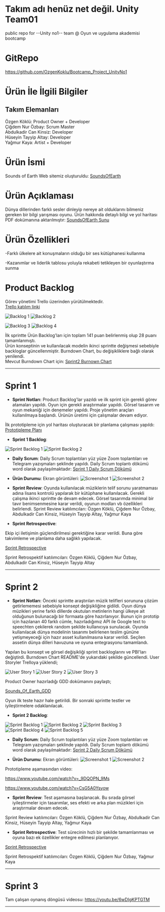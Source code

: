 # Takım adı henüz net değil. Unity Team01
public repo for --Unity no1-- team @ Oyun ve uygulama akademisi bootcamp

# GitRepo 
https://github.com/OzgenKoklu/Bootcamp_Project_UnityNo1

# Ürün İle İlgili Bilgiler

## Takım Elemanları
Özgen Köklü: Product Owner + Developer\
Çiğdem Nur Özbay: Scrum Master\
Abdulkadir Can Kinsiz: Developer \
Hüseyin Tayyip Altay: Developer\
Yağmur Kaya: Artist + Developer

# Ürün İsmi 
Sounds of Earth
Web sitemiz oluşturuldu: [SoundsOfEarth](https://soundsofearth.space/) 
  
# Ürün Açıklaması
Dünya dillerinden farklı sesler dinleyip nereye ait olduklarını bilmeniz gereken bir bilgi yarışması oyunu.
Ürün hakkında detaylı bilgi ve yol haritası PDF dokümanına aktarılmıştır:
[SoundsOfEarth Sunu](https://github.com/OzgenKoklu/Bootcamp_Project_UnityNo1/blob/main/project_management/Dokumantasyon/1SPRNT/SoundOfEarthSunu.pdf)

# Ürün Özellikleri
-Farklı ülkelere ait konuşmaların olduğu bir ses kütüphanesi kullanma

-Kazanımlar ve liderlik tablosu yoluyla rekabeti tetikleyen bir oyunlaştırma sunma

# Product Backlog
Görev yönetimi Trello üzerinden yürütülmektedir.\
[Trello katılım linki](https://trello.com/invite/b/RPMgE7Mm/1f29d3ec6b6802a52aa31b651cce30ff/soundsofearth)


  ![Backlog 1](https://github.com/OzgenKoklu/Bootcamp_Project_UnityNo1/blob/main/project_management/Dokumantasyon/1SPRNT/ProductBacklog1.png)
  ![Backlog 2](https://github.com/OzgenKoklu/Bootcamp_Project_UnityNo1/blob/main/project_management/Dokumantasyon/1SPRNT/ProductBacklog2.png)
  
  ![Backlog 3](https://github.com/OzgenKoklu/Bootcamp_Project_UnityNo1/blob/main/project_management/Dokumantasyon/1SPRNT/ProductBacklog3.png)
  ![Backlog 4](https://github.com/OzgenKoklu/Bootcamp_Project_UnityNo1/blob/main/project_management/Dokumantasyon/1SPRNT/ProductBacklog4.png)

İlk sprintte Ürün Backlog'ları için toplam 141 puan belirlenmiş olup 28 puanı tamamlanmıştı.\
Ürün konseptinin ve kullanılacak modelin ikinci sprintte değişmesi sebebiyle backloglar güncellenmiştir. Burndown Chart, bu değişikliklere bağlı olarak yenilendi.\
Mevcut Burndown Chart için: [Sprint2 Burnown Chart](https://github.com/OzgenKoklu/Bootcamp_Project_UnityNo1/blob/main/project_management/Dokumantasyon/2SPRNT/Team01_BurndownChartSp2.xlsx)

---

# Sprint 1

- **Sprint Notları**: Product Backlog'lar yazıldı ve ilk sprint için gerekli görev atamaları yapıldı. Oyun için gerekli araştırmalar yapıldı. Görsel tasarım ve oyun mekaniği için denemeler yapıldı. Proje yönetim araçları kullanılmaya başlandı. Ürünün üretimi için çalışmalar devam ediyor.

İlk prototipleme için yol haritası oluşturacak bir planlama çalışması yapıldı: [Prototipleme Planı](https://github.com/OzgenKoklu/Bootcamp_Project_UnityNo1/blob/main/project_management/Dokumantasyon/1SPRNT/Sounds_of_Earth_-_Planning.pdf)

- **Sprint 1 Backlog**: 
 
 ![Sprint Backlog 1](https://github.com/OzgenKoklu/Bootcamp_Project_UnityNo1/blob/main/project_management/Dokumantasyon/1SPRNT/Sprint1Backlog.png)
 ![Sprint Backlog 2](https://github.com/OzgenKoklu/Bootcamp_Project_UnityNo1/blob/main/project_management/Dokumantasyon/1SPRNT/Sprint1Backlog2.png)

- **Daily Scrum**: 
Daily Scrum toplantıları yüz yüze Zoom toplantıları ve Telegram yazışmaları şeklinde yapıldı. Daily Scrum toplantı dökümü word olarak paylaşılmaktadır:
[Sprint 1 Daily Scrum Dökümü](https://github.com/OzgenKoklu/Bootcamp_Project_UnityNo1/blob/main/project_management/Dokumantasyon/1SPRNT/DailyScrumMeetingNotesSprint1.docx?raw=true)

- **Ürün Durumu**: Ekran görüntüleri:
  ![Screenshot 1](https://github.com/OzgenKoklu/Bootcamp_Project_UnityNo1/blob/main/project_management/Dokumantasyon/1SPRNT/productss1.jpeg)
  ![Screenshot 2](https://github.com/OzgenKoklu/Bootcamp_Project_UnityNo1/blob/main/project_management/Dokumantasyon/1SPRNT/productss2.jpeg)
  
- **Sprint Review**: 
Oyunda kullanılacak müziklerin telif sorunu yaratmaması adına lisans kontrolü yapılarak bir kütüphane kullanılacak. Gerekli çalışma ikinci sprintte de devam edecek. Görsel tasarımda minimal bir tavır benimsenmesine karar verildi, oyunun modları vb özellikleri belirlendi.
Sprint Review katılımcıları:
Özgen Köklü,
Çiğdem Nur Özbay,
Abdulkadir Can Kinsiz,
Hüseyin Tayyip Altay,
Yağmur Kaya


- **Sprint Retrospective**:

Ekip içi iletişimin güçlendirilmesi gerektiğine karar verildi. Buna göre takvimleme ve planlama daha sağlıklı yapılacak.

[Sprint Retrospective](https://github.com/OzgenKoklu/Bootcamp_Project_UnityNo1/blob/main/project_management/Dokumantasyon/1SPRNT/RetrospektifMeetingNotesSprint1.docx?raw=true)

Sprint Retrospektif katılımcıları:
Özgen Köklü,
Çiğdem Nur Özbay,
Abdulkadir Can Kinsiz,
Hüseyin Tayyip Altay


---

# Sprint 2

- **Sprint Notları**: Önceki sprintte araştırılan müzik telifleri sorununa çözüm getirlememesi sebebiyle konsept değişikliğine gidildi. Oyun dünya müzikleri yerine farklı dillerde okutulan metinlerin hangi ülkeye ait olduğunun bulunacağı bir formaata göre hazırlanıyor. Bunun için prototip için hazılanan 40 farklı cümle, hazırladığımız API ile Google text to speechten çekilerek random şekilde kullanıcıya sunulacak.  Oyunda kullanılacak dünya modelinin tasarımı belirlenen teslim gününe yetişmeyeceği için hazır asset kullanılmasına karar verildi. Seçilen assetin dünya dilleri havuzuna ve oyuna entegrasyonu tamamlandı. 

Yapılan bu konsept ve görsel değişikliği sprint backloglarını ve PBI'ları değiştirdi. Burndown Chart README'de yukarıdaki şekilde güncellendi.
User Storyler Trelloya yüklendi;

 ![User Story 1](https://github.com/OzgenKoklu/Bootcamp_Project_UnityNo1/blob/main/project_management/Dokumantasyon/2SPRNT/userstories1.png)
 ![User Story 2](https://github.com/OzgenKoklu/Bootcamp_Project_UnityNo1/blob/main/project_management/Dokumantasyon/2SPRNT/userstories2.png)
 ![User Story 3](https://github.com/OzgenKoklu/Bootcamp_Project_UnityNo1/blob/main/project_management/Dokumantasyon/2SPRNT/userstories3.png)
 
 Product Owner hazırladığı GDD dokümanını paylaştı;
 
 [Sounds_Of_Earth_GDD](https://github.com/OzgenKoklu/Bootcamp_Project_UnityNo1/blob/main/project_management/Dokumantasyon/2SPRNT/GDD%20-%20Sounds%20Of%20Earth.docx?raw=true)

Oyun ilk teste hazır hale getirildi. Bir sonraki sprintte testler ve iyileştirmelere odaklanılacak.

- **Sprint 2 Backlog**: 

 ![Sprint Backlog 1](https://github.com/OzgenKoklu/Bootcamp_Project_UnityNo1/blob/main/project_management/Dokumantasyon/2SPRNT/Sprint2Backlog1.png)
 ![Sprint Backlog 2](https://github.com/OzgenKoklu/Bootcamp_Project_UnityNo1/blob/main/project_management/Dokumantasyon/2SPRNT/Sprint2Backlog2.png)
 ![Sprint Backlog 3](https://github.com/OzgenKoklu/Bootcamp_Project_UnityNo1/blob/main/project_management/Dokumantasyon/2SPRNT/Sprint2Backlog3.png)
 ![Sprint Backlog 4](https://github.com/OzgenKoklu/Bootcamp_Project_UnityNo1/blob/main/project_management/Dokumantasyon/2SPRNT/Sprint2Backlog4.png)
 ![Sprint Backlog 5](https://github.com/OzgenKoklu/Bootcamp_Project_UnityNo1/blob/main/project_management/Dokumantasyon/2SPRNT/Sprint2Backlog5.png)

- **Daily Scrum**: 
Daily Scrum toplantıları yüz yüze Zoom toplantıları ve Telegram yazışmaları şeklinde yapıldı. Daily Scrum toplantı dökümü word olarak paylaşılmaktadır:
[Sprint 2 Daily Scrum Dökümü](https://github.com/OzgenKoklu/Bootcamp_Project_UnityNo1/blob/main/project_management/Dokumantasyon/2SPRNT/DailyScrumMeetingNotesSprint2.docx?raw=true)

- **Ürün Durumu**: Ekran görüntüleri:
  ![Screenshot 1](https://github.com/OzgenKoklu/Bootcamp_Project_UnityNo1/blob/main/project_management/Dokumantasyon/2SPRNT/productss_API.png)
  ![Screenshot 2](https://github.com/OzgenKoklu/Bootcamp_Project_UnityNo1/blob/main/project_management/Dokumantasyon/2SPRNT/productss_UI.jpeg)

Prototipleme aşamasından video:

https://www.youtube.com/watch?v=_9DQOPN_9Ms

https://www.youtube.com/watch?v=CsG5A0Ysyow 

- **Sprint Review**: 
Test aşamasına başlanacak. Bu sırada görsel iyileştirmeler için tasarımlar, ses efekti ve arka plan müzikleri için araştırmalar devam edecek.

Sprint Review katılımcıları:
Özgen Köklü,
Çiğdem Nur Özbay,
Abdulkadir Can Kinsiz,
Hüseyin Tayyip Altay,
Yağmur Kaya

- **Sprint Retrospective**:
Test sürecinin hızlı bir şekilde tamamlanması ve oyuna bazı ek özellikler entegre edilmesi planlanıyor.

[Sprint Retrospective](https://github.com/OzgenKoklu/Bootcamp_Project_UnityNo1/blob/main/project_management/Dokumantasyon/2SPRNT/RetrospektifMeetingNotesSprint2.docx?raw=true)

Sprint Retrospektif katılımcıları:
Özgen Köklü,
Çiğdem Nur Özbay,
Yağmur Kaya

---

# Sprint 3

Tam çalışan oynanış döngüsü videosu: https://youtu.be/6wDIgKPTGTM

---
